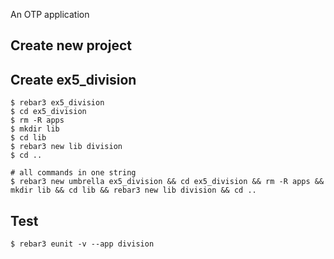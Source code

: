 An OTP application

Create new project
----	
Create ex5_division
----	
	$ rebar3 ex5_division
	$ cd ex5_division
	$ rm -R apps
	$ mkdir lib
	$ cd lib
	$ rebar3 new lib division
	$ cd ..
	
	# all commands in one string
	$ rebar3 new umbrella ex5_division && cd ex5_division && rm -R apps && mkdir lib && cd lib && rebar3 new lib division && cd ..

Test
-----
	$ rebar3 eunit -v --app division
	
	